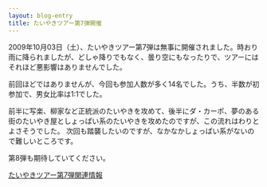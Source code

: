 ```yaml
---
layout: blog-entry
title: たいやきツアー第7弾開催
---
```


2009年10月03日（土）、たいやきツアー第7弾は無事に開催されました。時おり雨に降られましたが、どしゃ降りでもなく、曇り空にもなったりで、ツアーにはそれほど悪影響はありませんでした。

前回ほどではありませんが、今回も参加人数が多く14名でした。うち、半数が初参加で、男女比率は1:1でした。

前半に写楽、柳家など正統派のたいやきを攻めて、後半にダ・カーポ、夢のある街のたいやき屋としょっぱい系のたいやきを攻めたのですが、この流れはわりとよさそうでした。
次回も踏襲したいのですが、なかなかしょっぱい系がないので難しいところです。

第8弾も期待していてください。

[たいやきツアー第7弾関連情報](/qwik/65.html)
